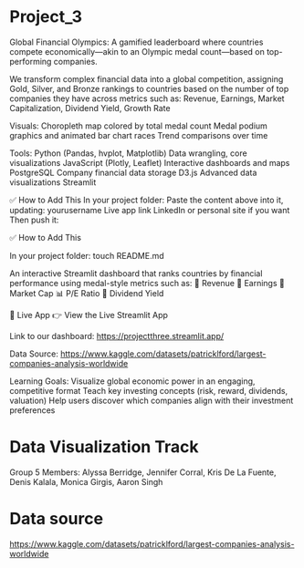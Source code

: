 # Project_3



Global Financial Olympics: A gamified leaderboard where countries compete economically—akin to an Olympic medal count—based on top-performing companies.

We transform complex financial data into a global competition, assigning Gold, Silver, and Bronze rankings to countries based on the number of top companies they have across metrics such as:
Revenue,
Earnings,
Market Capitalization,
Dividend Yield,
Growth Rate

Visuals:
Choropleth map colored by total medal count
Medal podium graphics and animated bar chart races
Trend comparisons over time

Tools:
Python (Pandas, hvplot, Matplotlib)	Data wrangling, core visualizations
JavaScript (Plotly, Leaflet)	Interactive dashboards and maps
PostgreSQL	Company financial data storage
D3.js	Advanced data visualizations
Streamlit

✅ How to Add This
In your project folder:
Paste the content above into it, updating:
yourusername
Live app link
LinkedIn or personal site if you want
Then push it:

✅ How to Add This

In your project folder:
touch README.md

An interactive Streamlit dashboard that ranks countries by financial performance using medal-style metrics such as:
🏅 Revenue 🥈 Earnings 🥉 Market Cap 📊 P/E Ratio 💸 Dividend Yield

🔗 Live App
👉 View the Live Streamlit App

Link to our dashboard: https://projectthree.streamlit.app/

Data Source:
https://www.kaggle.com/datasets/patricklford/largest-companies-analysis-worldwide

Learning Goals:
Visualize global economic power in an engaging, competitive format
Teach key investing concepts (risk, reward, dividends, valuation)
Help users discover which companies align with their investment preferences


Data Visualization Track 
=======
Group 5 Members:
Alyssa Berridge, Jennifer Corral, Kris De La Fuente, Denis Kalala, Monica Girgis, Aaron Singh
 
# Data source
https://www.kaggle.com/datasets/patricklford/largest-companies-analysis-worldwide
